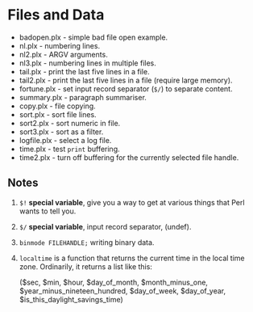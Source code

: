 # Files and Data

* badopen.plx - simple bad file open example.
* nl.plx - numbering lines.
* nl2.plx - ARGV arguments.
* nl3.plx - numbering lines in multiple files.
* tail.plx - print the last five lines in a file.
* tail2.plx - print the last five lines in a file (require large memory).
* fortune.plx - set input record separator (`$/`) to separate content.
* summary.plx - paragraph summariser.
* copy.plx - file copying.
* sort.plx - sort file lines.
* sort2.plx - sort numeric in file.
* sort3.plx - sort as a filter.
* logfile.plx - select a log file.
* time.plx - test `print` buffering.
* time2.plx - turn off buffering for the currently selected file handle.

## Notes

1. `$!` **special variable**, give you a way to get at various things that 
   Perl wants to tell you.
   
2. `$/` **special variable**, input record separator, (undef).

3. `binmode FILEHANDLE;` writing binary data.

4. `localtime` is a function that returns the current time in the local time
   zone. Ordinarily, it returns a list like this:

   ($sec, $min, $hour,
    $day_of_month,
	$month_minus_one,
	$year_minus_nineteen_hundred,
	$day_of_week,
	$day_of_year,
	$is_this_daylight_savings_time)
